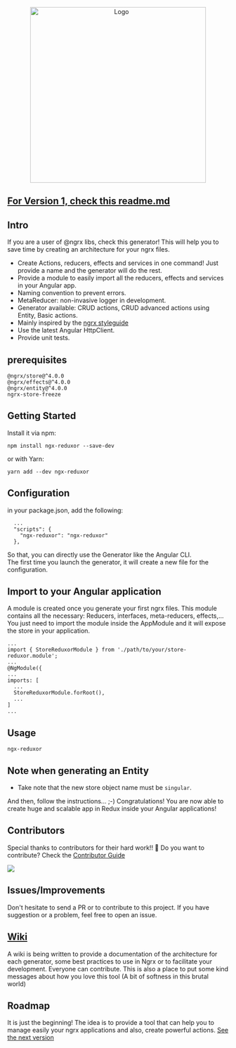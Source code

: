 <p align="center">
<img width="400" src="https://github.com/kmathy/ngx-reduxor/blob/master/Ngx-reduxor.png" alt="Logo">
</p>

## [For Version 1, check this readme.md](https://github.com/kmathy/ngx-reduxor/blob/master/README_v1.md)

## Intro
If you are a user of @ngrx libs, check this generator! This will help you to save time by creating an architecture for your ngrx files. 

* Create Actions, reducers, effects and services in one command! Just provide a name and the generator will do the rest.
* Provide a module to easily import all the reducers, effects and services in your Angular app.
* Naming convention to prevent errors.
* MetaReducer: non-invasive logger in development.
* Generator available: CRUD actions, CRUD advanced actions using Entity, Basic actions.
* Mainly inspired by the [ngrx styleguide](https://github.com/orizens/ngrx-styleguide)
* Use the latest Angular HttpClient.
* Provide unit tests.

## prerequisites

```
@ngrx/store@^4.0.0
@ngrx/effects@^4.0.0
@ngrx/entity@^4.0.0
ngrx-store-freeze
```

## Getting Started

Install it via npm:

```shell
npm install ngx-reduxor --save-dev
```

or with Yarn:
```shell
yarn add --dev ngx-reduxor
```

## Configuration

in your package.json, add the following:

```
  ...
  "scripts": {
    "ngx-reduxor": "ngx-reduxor"
  },
```

So that, you can directly use the Generator like the Angular CLI.<br>
The first time you launch the generator, it will create a new file for the configuration.

## Import to your Angular application
A module is created once you generate your first ngrx files. This module contains all the necessary: Reducers, interfaces, meta-reducers, effects,...
You just need to import the module inside the AppModule and it will expose the store in your application.

```
...
import { StoreReduxorModule } from './path/to/your/store-reduxor.module';
...
@NgModule({
...
imports: [
  ...
  StoreReduxorModule.forRoot(),
  ...
]
...
```

## Usage

```shell
ngx-reduxor
```

## Note when generating an Entity

* Take note that the new store object name must be `singular`.

And then, follow the instructions... ;-)
Congratulations! You are now able to create huge and scalable app in Redux inside your Angular applications!

## Contributors

Special thanks to contributors for their hard work!! 🙏 Do you want to contribute? Check the [Contributor Guide](https://github.com/kmathy/ngx-reduxor/blob/master/CONTRIBUTOR_GUIDE.md)

<a href="https://github.com/lexcaraig">
  <img src="https://avatars1.githubusercontent.com/u/15936424?s=75&v=4">
</a>

## Issues/Improvements
Don't hesitate to send a PR or to contribute to this project. If you have suggestion or a problem, feel free to open an issue.

## [Wiki](https://github.com/kmathy/ngx-reduxor/wiki)
A wiki is being written to provide a documentation of the architecture for each generator, some best practices to use in Ngrx or to facilitate your development. Everyone can contribute. This is also a place to put some kind messages about how you love this tool (A bit of softness in this brutal world)

## Roadmap
It is just the beginning! The idea is to provide a tool that can help you to manage easily your ngrx applications and also, create powerful actions. [See the next version](https://github.com/kmathy/ngx-reduxor/projects/1)
